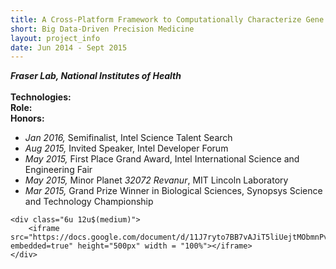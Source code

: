 ```yaml
---
title: A Cross-Platform Framework to Computationally Characterize Gene Presence and Function
short: Big Data-Driven Precision Medicine
layout: project_info
date: Jun 2014 - Sept 2015
---
```


<div class="row 200%">
	<div class="6u 12u$(medium)">
		<div class="box">
			<b><i>Fraser Lab, National Institutes of Health</i></b>
			<br><br>
			<strong>Technologies:</strong> 
			<br>
			<strong>Role:</strong>
			<br>
			<strong>Honors:</strong>
			<ul>
				<li><i>Jan 2016, </i>Semifinalist, Intel Science Talent Search</li>
				<li><i>Aug 2015, </i>Invited Speaker, Intel Developer Forum</li>
				<li><i>May 2015, </i>First Place Grand Award, Intel International Science and Engineering Fair</li>
				<li><i>May 2015, </i>Minor Planet <i>32072 Revanur</i>, MIT Lincoln Laboratory</li>
				<li><i>Mar 2015, </i>Grand Prize Winner in Biological Sciences, Synopsys Science and Technology Championship</li>
			</ul>
		</div>
	</div>


	<div class="6u 12u$(medium)">
		<iframe src="https://docs.google.com/document/d/11J7ryto7BB7vAJiT5liUejtMObmnPvQTdkR9t6nTiAw/pub?embedded=true" height="500px" width = "100%"></iframe>
	</div>
</div>
